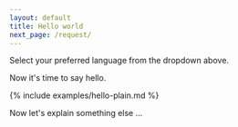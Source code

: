 ```yaml
---
layout: default
title: Hello world
next_page: /request/
---
```


Select your preferred language from the dropdown above.

Now it's time to say hello.

{% include examples/hello-plain.md %}

Now let's explain something else ...

